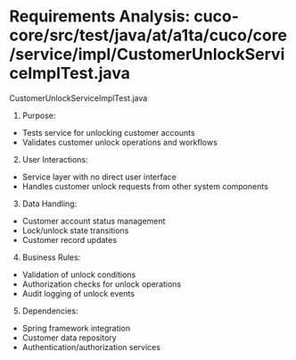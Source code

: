 # Requirements Analysis: cuco-core/src/test/java/at/a1ta/cuco/core/service/impl/CustomerUnlockServiceImplTest.java

CustomerUnlockServiceImplTest.java
1. Purpose:
- Tests service for unlocking customer accounts
- Validates customer unlock operations and workflows

2. User Interactions:
- Service layer with no direct user interface
- Handles customer unlock requests from other system components

3. Data Handling:
- Customer account status management
- Lock/unlock state transitions
- Customer record updates

4. Business Rules:
- Validation of unlock conditions
- Authorization checks for unlock operations
- Audit logging of unlock events

5. Dependencies:
- Spring framework integration
- Customer data repository
- Authentication/authorization services